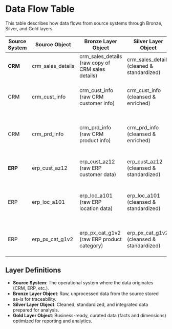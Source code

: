 # Data Flow Table

This table describes how data flows from source systems through Bronze, Silver, and Gold layers.

| **Source System** | **Source Object** | **Bronze Layer Object** | **Silver Layer Object** | **Gold Layer Object** |
|------------------|-------------------|------------------------|------------------------|----------------------|
| **CRM** | crm_sales_details | crm_sales_details (raw copy of CRM sales details) | crm_sales_details (cleaned & standardized) | fact_sales (aggregated sales facts for reporting) |
| CRM | crm_cust_info | crm_cust_info (raw CRM customer info) | crm_cust_info (cleansed & enriched) | dim_customers (business-ready customer dimension) |
| CRM | crm_prd_info | crm_prd_info (raw CRM product info) | crm_prd_info (cleansed & enriched) | dim_customers (customer dimension joined with product info if needed) |
| **ERP** | erp_cust_az12 | erp_cust_az12 (raw ERP customer data) | erp_cust_az12 (cleansed & standardized) | dim_products (business-ready product dimension) |
| ERP | erp_loc_a101 | erp_loc_a101 (raw ERP location data) | erp_loc_a101 (cleansed & standardized) | dim_products (business-ready product dimension with location mapping) |
| ERP | erp_px_cat_g1v2 | erp_px_cat_g1v2 (raw ERP product category) | erp_px_cat_g1v2 (cleansed & standardized) | dim_products (business-ready product dimension for categories) |

## Layer Definitions

- **Source System**: The operational system where the data originates (CRM, ERP, etc.).  
- **Bronze Layer Object**: Raw, unprocessed data from the source stored as-is for traceability.  
- **Silver Layer Object**: Cleaned, standardized, and integrated data prepared for analysis.  
- **Gold Layer Object**: Business-ready, curated data (facts and dimensions) optimized for reporting and analytics.
